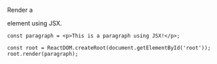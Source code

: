 Render a <p> element using JSX.

    const paragraph = <p>This is a paragraph using JSX!</p>;
    
    const root = ReactDOM.createRoot(document.getElementById('root'));
    root.render(paragraph);
